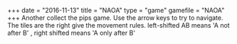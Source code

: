 +++
date = "2016-11-13"
title = "NAOA"
type = "game"
gamefile = "NAOA"
+++
Another collect the pips game. Use the arrow keys to try to navigate. The tiles are the right give the movement rules. left-shifted AB means 'A not after B' , right shifted means 'A only after B'
